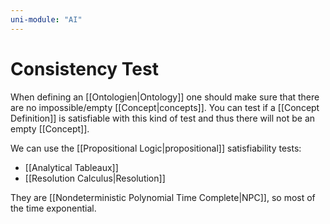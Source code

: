 ```yaml
---
uni-module: "AI"
---
```


# Consistency Test

When defining an [[Ontologien|Ontology]] one should make sure that there are no impossible/empty [[Concept|concepts]].
You can test if a [[Concept Definition]] is satisfiable with this kind of test and thus there will not be an empty [[Concept]].

We can use the [[Propositional Logic|propositional]] satisfiability tests:

- [[Analytical Tableaux]]
- [[Resolution Calculus|Resolution]]

They are [[Nondeterministic Polynomial Time Complete|NPC]], so most of the time exponential.
